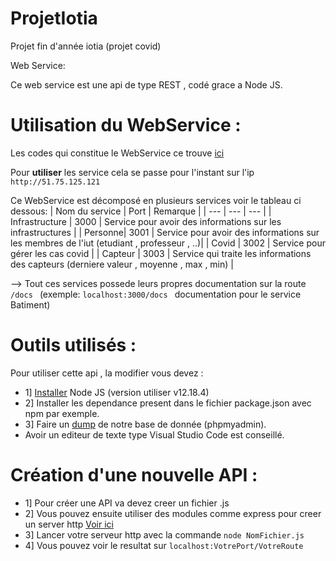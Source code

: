 # ProjetIotia
Projet fin d'année iotia (projet covid)

Web Service:

Ce web service est une api de type REST , codé grace a Node JS.

# Utilisation du WebService :

Les codes qui constitue le WebService ce trouve [ici](https://github.com/LENSAlex/ProjetIotia/tree/WebService/WebService)

Pour **utiliser** les service cela se passe pour l'instant sur l'ip ```http://51.75.125.121```

Ce WebService est décomposé en plusieurs services voir le tableau ci dessous:
| Nom du service | Port | Remarque |
| --- | --- | --- |
| Infrastructure  | 3000 | Service pour avoir des informations sur les infrastructures |
| Personne| 3001 | Service pour avoir des informations sur les membres de l'iut (etudiant , professeur , ..)|
| Covid | 3002 | Service pour gérer les cas covid |
| Capteur  | 3003 | Service qui traite les informations des capteurs (derniere valeur , moyenne , max , min) |

--> Tout ces services possede leurs propres documentation sur la route  ```/docs ``` (exemple:  ```localhost:3000/docs ``` documentation pour le service Batiment)


# Outils utilisés :

Pour utiliser cette api , la modifier vous devez :

- 1] [Installer](https://nodejs.org/en/) Node JS (version utiliser v12.18.4)
- 2] Installer les dependance present dans le fichier package.json avec npm par exemple.
- 3] Faire un [dump](https://github.com/LENSAlex/ProjetIotia/blob/documentation/ScriptSQL.txt) de notre base de donnée (phpmyadmin).
- Avoir un editeur de texte type Visual Studio Code est conseillé.


# Création d'une nouvelle API :

- 1] Pour créer une API va devez creer un fichier .js
- 2] Vous pouvez ensuite utiliser des modules comme express pour creer un server http [Voir ici](https://www.npmjs.com/package/express)
- 3] Lancer votre serveur http avec la commande   ```node NomFichier.js```
- 4] Vous pouvez voir le resultat sur ```localhost:VotrePort/VotreRoute ```

